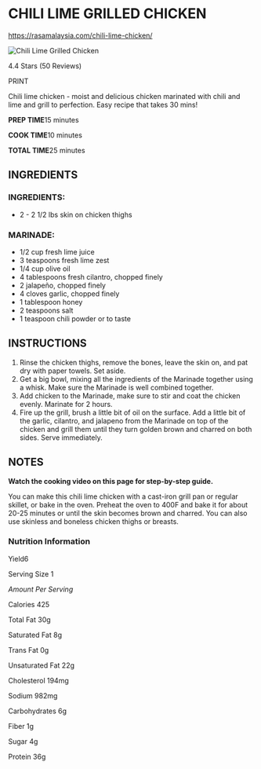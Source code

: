 # CHILI LIME GRILLED CHICKEN

https://rasamalaysia.com/chili-lime-chicken/

![Chili Lime Grilled Chicken](https://rasamalaysia.com/wp-content/uploads/2015/05/chili-lime-chicken-thumb-480x480.jpg)



4.4 Stars (50 Reviews)

PRINT

Chili lime chicken - moist and delicious chicken marinated with chili and lime and grill to perfection. Easy recipe that takes 30 mins! 

**PREP TIME**15 minutes

**COOK TIME**10 minutes

**TOTAL TIME**25 minutes

## INGREDIENTS

### INGREDIENTS:

- 2 - 2 1/2 lbs skin on chicken thighs

### MARINADE:

- 1/2 cup fresh lime juice
- 3 teaspoons fresh lime zest
- 1/4 cup olive oil
- 4 tablespoons fresh cilantro, chopped finely
- 2 jalapeño, chopped finely
- 4 cloves garlic, chopped finely
- 1 tablespoon honey
- 2 teaspoons salt
- 1 teaspoon chili powder or to taste

## INSTRUCTIONS

1. Rinse the chicken thighs, remove the bones, leave the skin on, and pat dry with paper towels. Set aside.
2. Get a big bowl, mixing all the ingredients of the Marinade together using a whisk. Make sure the Marinade is well combined together.
3. Add chicken to the Marinade, make sure to stir and coat the chicken evenly. Marinate for 2 hours.
4. Fire up the grill, brush a little bit of oil on the surface. Add a little bit of the garlic, cilantro, and jalapeno from the Marinade on top of the chicken and grill them until they turn golden brown and charred on both sides. Serve immediately.

## NOTES



**Watch the cooking video on this page for step-by-step guide.**

You can make this chili lime chicken with a cast-iron grill pan or regular skillet, or bake in the oven. Preheat the oven to 400F and bake it for about 20-25 minutes or until the skin becomes brown and charred. You can also use skinless and boneless chicken thighs or breasts.

### Nutrition Information

Yield6

Serving Size 1

*Amount Per Serving*

Calories 425

Total Fat 30g

Saturated Fat 8g

Trans Fat 0g

Unsaturated Fat 22g

Cholesterol 194mg

Sodium 982mg

Carbohydrates 6g

Fiber 1g

Sugar 4g

Protein 36g